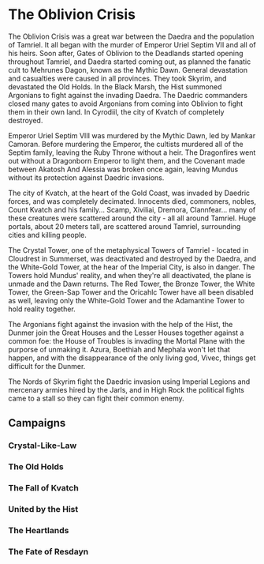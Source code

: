 # The Oblivion Crisis

The Oblivion Crisis was a great war between the Daedra and the population of Tamriel. It all began with the murder of Emperor Uriel Septim VII and all of his heirs. Soon after, Gates of Oblivion to the Deadlands started opening throughout Tamriel, and Daedra started coming out, as planned the fanatic cult to Mehrunes Dagon, known as the Mythic Dawn. General devastation and casualties were caused in all provinces. They took Skyrim, and devastated the Old Holds. In the Black Marsh, the Hist summoned Argonians to fight against the invading Daedra. The Daedric commanders closed many gates to avoid Argonians from coming into Oblivion to fight them in their own land. In Cyrodiil, the city of Kvatch of completely destroyed.

Emperor Uriel Septim VIII was murdered by the Mythic Dawn, led by Mankar Camoran. Before murdering the Emperor, the cultists murdered all of the Septim family, leaving the Ruby Throne without a heir. The Dragonfires went out without a Dragonborn Emperor to light them, and the Covenant made between Akatosh And Alessia was broken once again, leaving Mundus without its protection against Daedric invasions.

The city of Kvatch, at the heart of the Gold Coast, was invaded by Daedric forces, and was completely decimated. Innocents died, commoners, nobles, Count Kvatch and his family... Scamp, Xiviliai, Dremora, Clannfear... many of these creatures were scattered around the city - all all around Tamriel. Huge portals, about 20 meters tall, are scattered around Tamriel, surrounding cities and killing people.

The Crystal Tower, one of the metaphysical Towers of Tamriel - located in Cloudrest in Summerset, was deactivated and destroyed by the Daedra, and the White-Gold Tower, at the hear of the Imperial City, is also in danger. The Towers hold Mundus' reality, and when they're all deactivated, the plane is unmade and the Dawn returns. The Red Tower, the Bronze Tower, the White Tower, the Green-Sap Tower and the Oricahlc Tower have all been disabled as well, leaving only the White-Gold Tower and the Adamantine Tower to hold reality together.

The Argonians fight against the invasion with the help of the Hist, the Dunmer join the Great Houses and the Lesser Houses together against a common foe: the House of Troubles is invading the Mortal Plane with the purporse of unmaking it. Azura, Boethiah and Mephala won't let that happen, and with the disappearance of the only living god, Vivec, things get difficult for the Dunmer.

The Nords of Skyrim fight the Daedric invasion using Imperial Legions and mercenary armies hired by the Jarls, and in High Rock the political fights came to a stall so they can fight their common enemy.

## Campaigns
### Crystal-Like-Law
### The Old Holds
### The Fall of Kvatch
### United by the Hist
### The Heartlands
### The Fate of Resdayn
